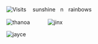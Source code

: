 ![Visits](https://img.shields.io/badge/^.^-6969-8469c3) ㅤsunshineㅤnㅤrainbows

![thanoa](https://i.postimg.cc/3x02F56R/111111111.gif)ㅤ ㅤ ㅤ![jinx](https://i.postimg.cc/vTTjWwhD/ezgif-6-2735469b76.gif)

![jayce](https://i.postimg.cc/cJ0kwtH7/wwwwwwwww.jpg)

